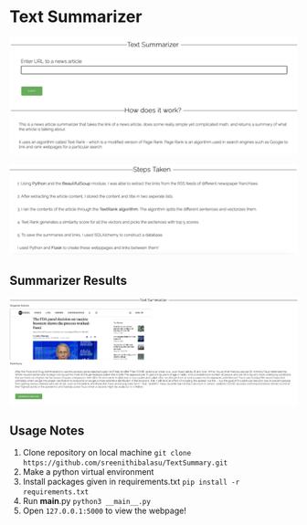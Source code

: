 # Text Summarizer

![](https://github.com/sreenithibalasu/TextSummary/blob/master/readme_images/Screen%20Shot%202021-09-19%20at%201.12.16%20PM.png)

![](https://github.com/sreenithibalasu/TextSummary/blob/master/readme_images/Screen%20Shot%202021-09-19%20at%201.12.32%20PM.png)

## Summarizer Results
![](https://github.com/sreenithibalasu/TextSummary/blob/master/readme_images/Screen%20Shot%202021-09-19%20at%201.14.54%20PM.png)

## Usage Notes

1. Clone repository on local machine
`git clone https://github.com/sreenithibalasu/TextSummary.git`
2. Make a python virtual environment
3. Install packages given in requirements.txt
`pip install -r requirements.txt`
4. Run __main__.py
`python3 __main__.py`
5. Open `127.0.0.1:5000` to view the webpage!
